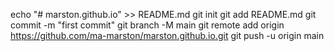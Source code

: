 echo "# marston.github.io" >> README.md
git init
git add README.md
git commit -m "first commit"
git branch -M main
git remote add origin https://github.com/ma-marston/marston.github.io.git
git push -u origin main

